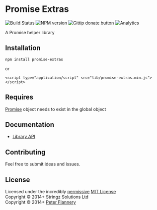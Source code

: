# Promise Extras

[![Build Status](https://secure.travis-ci.org/pflannery/promise-extras.png?branch=master)](http://travis-ci.org/pflannery/promise-extras "Check this project's build status on TravisCI")
[![NPM version](https://badge.fury.io/js/promise-extras.png)](https://npmjs.org/package/promise-extras "View this project on NPM")
[![Gittip donate button](http://img.shields.io/gittip/pflannery.png)](https://www.gittip.com/pflannery/ "Donate weekly to this project using Gittip")
[![Analytics](https://ga-beacon.appspot.com/UA-47157500-1/promise-extras/readme)](https://github.com/pflannery/promise-extras)

A Promise helper library

## Installation

    npm install promise-extras

or

    <script type="application/script" src="lib/promise-extras.min.js"></script>

## Requires

[Promise](http://promisesaplus.com/) object needs to exist in the global object

## Documentation

- [Library API](http://pflannery.github.io/promise-extras/api/classes/promiseExtras.html)

## Contributing
Feel free to submit ideas and issues.

## License
Licensed under the incredibly [permissive](http://en.wikipedia.org/wiki/Permissive_free_software_licence) [MIT License](http://creativecommons.org/licenses/MIT/)
<br/>Copyright &copy; 2014+ Stringz Solutions Ltd
<br/>Copyright &copy; 2014+ [Peter Flannery](http://github.com/pflannery)
